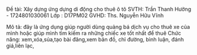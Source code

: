 Đề tài: Xây dựng ứng dựng di động cho thuê ô tô
SVTH: Trần Thanh Hưởng - 1724801030061
Lớp : D17PM02
GVHD: Ths. Nguyễn Hữu Vĩnh

Mô tả: đây là ứng dụng giúp người dùng quảng bá dịch vụ cho thuê xe của mình hoặc giúp mình tìm kiếm ra những chiếc xe tốt nhất để thuê
Chức năng: xem,xóa,sủa,tạo bài đăng,xem bản đồ, chỉ đường, bình luận, đánh giá,liên lạc, 
